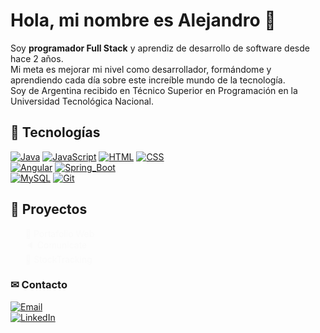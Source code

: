 # Hola, mi nombre es Alejandro 👋 

Soy **programador Full Stack** y aprendiz de desarrollo de software desde hace 2 años. 
</br>
Mi meta es mejorar mi nivel como desarrollador, formándome y aprendiendo cada día sobre este increíble mundo de la tecnología.
</br>
Soy de Argentina recibido en Técnico Superior en Programación en la Universidad Tecnológica Nacional.

## 🤖 Tecnologías

[![Java](https://img.shields.io/badge/Java-007396?style=for-the-badge&logo=java&logoColor=white&labelColor=101010)]()
[![JavaScript](https://img.shields.io/badge/JavaScript-F7DF1E?style=for-the-badge&logo=javascript&logoColor=white&labelColor=101010)]()
[![HTML](https://img.shields.io/badge/Html-E34F26?style=for-the-badge&logo=html5&logoColor=white&labelColor=101010)]()
[![CSS](https://img.shields.io/badge/Css-1572B6?style=for-the-badge&logo=css3&logoColor=white&labelColor=101010)]()
</br>
[![Angular](https://img.shields.io/badge/Angular-DD0031?style=for-the-badge&logo=angular&logoColor=white&labelColor=101010)]()
[![Spring_Boot](https://img.shields.io/badge/Spring_Boot-6DB33F?style=for-the-badge&logo=springboot&logoColor=white&labelColor=101010)]()
</br>
[![MySQL](https://img.shields.io/badge/MySQL-4479A1?style=for-the-badge&logo=mysql&logoColor=white&labelColor=101010)]()
[![Git](https://img.shields.io/badge/Git-F05032?style=for-the-badge&logo=git&logoColor=white&labelColor=101010)]()

## 🌺 Proyectos

<ul style="width: 100%; list-style: none;">
        <li>
            <a style="text-decoration: none; color: #fafafa;" href="https://alejandrodalzotto.github.io/">🌟 Portafolio Web</a>
        </li>
        <li>
            <a style="text-decoration: none; color: #fafafa;" href="https://lm4nu.github.io/Comunicate/">🔈 Comunicate</a>
        </li>
        <li>
            <a style="text-decoration: none; color: #fafafa;" href="https://github.com/WaldoCuevas/StockTracking">🐄 StockTracking</a>
        </li>
    </ul>

### ✉ Contacto

[![Email](https://img.shields.io/badge/Mail-EA4335?style=for-the-badge&logo=gmail&logoColor=white&labelColor=101010)](mailto:aledalzotto15@gmail.com)
</br>
[![LinkedIn](https://img.shields.io/badge/linkedin-0A66C2?style=for-the-badge&logo=linkedin&logoColor=white&labelColor=101010)](https://www.linkedin.com/in/alejandro-dalzotto-44214a24b/)
